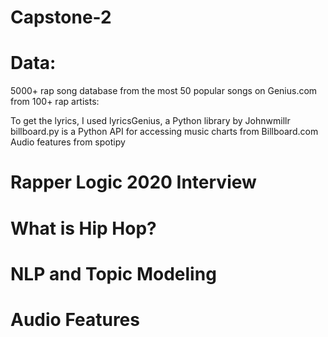 # Capstone-2
# Data:
5000+ rap song database from the most 50 popular songs on Genius.com from 100+ rap artists:
  
  To get the lyrics, I used lyricsGenius, a Python library by Johnwmillr
  billboard.py is a Python API for accessing music charts from Billboard.com
  Audio features from spotipy 


# Rapper Logic 2020 Interview



# What is Hip Hop?


# NLP and Topic Modeling



# Audio Features



